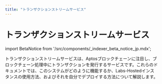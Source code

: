 ```yaml
---
title: "トランザクションストリームサービス"
---
```


# トランザクションストリームサービス
<!-- import BetaNotice from '../../../src/components/\_indexer_beta_notice_jp.mdx'; -->
import BetaNotice from '/src/components/\_indexer_beta_notice_jp.mdx';

<BetaNotice />

トランザクションストリームサービスは、Aptosブロックチェーンに注目し、ブロックチェーン処理中にトランザクションを発行するサービスです。これらのドキュメントでは、このシステムがどのように機能するか、Labs-Hostedインスタンスの使用方法、およびそれを自分でデプロイする方法について解説します。
